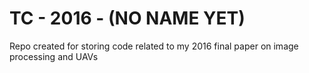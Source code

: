 # TC - 2016 - (NO NAME YET)

Repo created for storing code related to my 2016 final paper on image processing and UAVs
